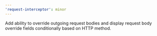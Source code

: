```yaml
---
'request-interceptor': minor
---
```


Add ability to override outgoing request bodies and display request body override fields conditionally based on HTTP method.
